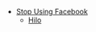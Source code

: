 -   [Stop Using Facebook](https://txti.es/stopusingfacebook)
    -   [Hilo](https://merveilles.town/@rostiger/107739200494411589)

